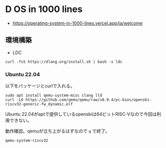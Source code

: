 # D OS in 1000 lines

- https://operating-system-in-1000-lines.vercel.app/ja/welcome

## 環境構築

- LDC

```
curl -fsS https://dlang.org/install.sh | bash -s ldc
```

### Ubuntu 22.04

以下をパッケージとcurlで入れる。

```console
sudo apt install qemu-system-misc clang lld
curl -LO https://github.com/qemu/qemu/raw/v8.0.4/pc-bios/opensbi-riscv32-generic-fw_dynamic.elf
```

Ubuntu 22.04がaptで提供しているopensbiは64ビットRISC-Vなので今回は利用できない。

動作確認。qemuが立ち上がるはずなので `q` で終了。

```console
qemu-system-riscv32
```
